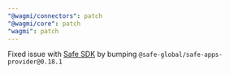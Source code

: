 ```yaml
---
"@wagmi/connectors": patch
"@wagmi/core": patch
"wagmi": patch
---
```


Fixed issue with [Safe SDK](https://github.com/wevm/viem/issues/579) by bumping `@safe-global/safe-apps-provider@0.18.1`
